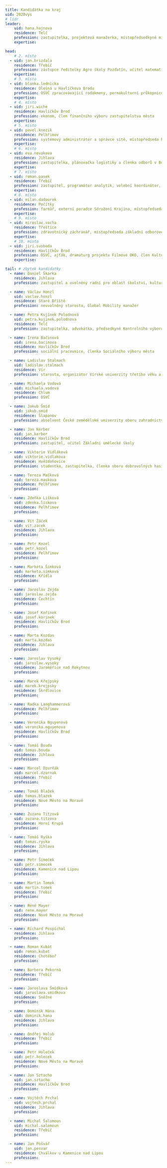 ```yaml
---
title: Kandidátka na kraj
uid: 2020vys
# lídr
leader:
    uid: hana.hajnova
    residence: Telč
    profession: zastupitelka, projektová manažerka, místopředsedkyně místního sdružení Mikroregion Telčsko
    expertise:

head:
    # 2. místo
  - uid: jan.brizdala
    residence: Třebíč
    profession: zástupce ředitelky Agro školy Pozďatín, učitel matematiky a chemie na Gymnáziu Třebíč, místopředseda krajského sdružení Vysočina
    expertise:
    # 3. místo
  - uid: blanka.lednicka
    residence: Olešná u Havlíčkova Brodu
    profession: OSVČ zpracovávající rodokmeny, permakulturní průkopnice, předsedkyně krajského sdružení Vysočina
    expertise:
    # 4. místo
  - uid: jiri.wiche
    residence: Havlíčkův Brod
    profession: ekonom, člen finančního výboru zastupitelstva města
    expertise:
    # 5. místo
  - uid: pavel.knezik
    residence: Pelhřimov
    profession: systémový administrátor a správce sítě, místopředseda krajského sdružení Vysočina, předseda místního sdružení Pelhřimovsko
    expertise:
    # 6. místo
  - uid: eva.novakova
    residence: Jihlava
    profession: zastupitelka, plánovačka logistiky a členka odborů v Boschi, dříve vedoucí sociální služby, místopředsedkyně místního sdružení Jihlavsko
    expertise:
    # 7. místo
  - uid: roman.pasek
    residence: Třebíč
    profession: zastupitel, programátor analytik, volební koordinátor, předseda místního sdružení Třebíčsko
    expertise:
    # 8. místo
  - uid: milan.dadourek
    residence: Počítky
    profession: farmář, externí poradce Sdružení Krajina, místopředseda Rozhodčí komise Pirátské strany
    expertise:
    # 9. místo
  - uid: miroslav.vacha
    residence: Třeštice
    profession: zdravotnický záchranář, místopředseda základní odborové organizace a lektor zdravotnické záchranné služby Kraje Vysočina
    expertise:
    # 10. místo
  - uid: jiri.svoboda
    residence: Havlíčkův Brod
    profession: OSVČ, ajťák, dramaturg projektu Filmové OKO, člen Kulturního výboru města
    expertise:

tail: # zbytek kandidatky
  - name: Daniel Škarka
    residence: Jihlava
    profession: zastupitel a uvolněný radní pro oblast školství, kultury, a tělovýchovy a v oblasti sociálních věcí

  - name: Václav Honzl
    uid: vaclav.honzl
    residence: Staré Bříště
    profession: neuvolněný starosta, Global Mobility manažer

  - name: Petra Kujínek Polodnová
    uid: petra.kujinek.polodnova
    residence: Telč
    profession: zastupitelka, advokátka, předsedkyně Kontrolního výboru města

  - name: Irena Bačinová
    uid: irena.bacinova
    residence: Havlíčkův Brod
    profession: sociální pracovnice, členka Sociálního výboru města

  - name: Ladislav Stalmach
    uid: ladislav.stalmach
    residence: Vír
    profession: starosta, organizátor Vírské univerzity třetího věku a strůjce kampaně Chudobínská borovice Evropský strom roku 2020

  - name: Michaela Vodová
    uid: michaela.vodova
    residence: Chlum
    profession: OSVČ

  - name: Jakub Šmíd
    uid: jakub.smid
    residence: Šlapanov
    profession: absolvent České zemědělské univerzity oboru zahradnictví a doktorského studia zaměřené na léčivé, aromatické a kořeninové rostliny

  - name: Jan Kerber
    uid: jan.kerber
    residence: Havlíčkův Brod
    profession: zastupitel, učitel Základní umělecké školy

  - name: Viktorie Vidláková
    uid: viktorie.vidlakova
    residence: Hvězdoňovice
    profession: studentka, zastupitelka, členka sboru dobrovolných hasičů

  - name: Tereza Mašková
    uid: tereza.maskova
    residence: Pelhřimov
    profession:

  - name: Zdeňka Lišková
    uid: zdenka.liskova
    residence: Pelhřimov
    profession:

  - name: Vít Žáček
    uid: vit.zacek
    residence: Jihlava
    profession:

  - name: Petr Kozel
    uid: petr.kozel
    residence: Pelhřimov
    profession:

  - name: Markéta Šimková
    uid: marketa.simkova
    residence: Křídla
    profession:

  - name: Jaroslav Zejda
    uid: jaroslav.zejda
    residence: Čechtín
    profession:

  - name: Josef Kořínek
    uid: josef.korinek
    residence: Havlíčkův Brod
    profession:

  - name: Marta Kozdas
    uid: marta.kozdas
    residence: Jihlava
    profession:

  - name: Jaroslav Vysoký
    uid: jaroslav.vysoky
    residence: Jaroměřice nad Rokytnou
    profession:

  - name: Marek Křejpský
    uid: marek.krejpsky
    residence: Škrdlovice
    profession:

  - name: Radka Langhammerová
    residence: Pelhřimov
    profession:

  - name: Veronika Nguyenová
    uid: veronika.nguyenova
    residence: Havlíčkův Brod
    profession:

  - name: Tomáš Bouda
    uid: tomas.bouda
    residence: Jihlava
    profession:

  - name: Marcel Dzurňák
    uid: marcel.dzurnak
    residence: Třebíč
    profession:

  - name: Tomáš Blažek
    uid: tomas.blazek
    residence: Nové Město na Moravě
    profession:

  - name: Zuzana Titzová
    uid: zuzana.titzova
    residence: Horní Krupá
    profession:

  - name: Tomáš Ryška
    uid: tomas.ryska
    residence: Jihlava
    profession:

  - name: Petr Šimeček
    uid: petr.simecek
    residence: Kamenice nad Lipou
    profession:

  - name: Martin Tomek
    uid: martin.tomek
    residence: Třebíč
    profession:

  - name: René Mayer
    uid: rene.mayer
    residence: Nové Město na Moravě
    profession:

  - name: Richard Pospíchal
    residence: Jihlava
    profession:

  - name: Roman Kubát
    uid: roman.kubat
    residence: Chotěboř
    profession:

  - name: Barbora Pokorná
    residence: Třebíč
    profession:

  - name: Jaroslava Šmídková
    uid: jaroslava.smidkova
    residence: Sněžné
    profession:

  - name: Dominik Hána
    uid: dominik.hana
    residence: Jihlava
    profession:

  - name: Ondřej Holub
    residence: Třebíč
    profession:

  - name: Petr Holeček
    uid: petr.holecek
    residence: Nové Město na Moravě
    profession:

  - name: Jan Sztacho
    uid: jan.sztacho
    residence: Havlíčkův Brod
    profession:

  - name: Vojtěch Prchal
    uid: vojtech.prchal
    residence: Jihlava
    profession:

  - name: Michal Šalomoun
    uid: michal.salomoun
    residence: Třebíč
    profession:

  - name: Jan Pošvář
    uid: jan.posvar
    residence: Chválkov u Kamenice nad Lipou
    profession:
---
```

